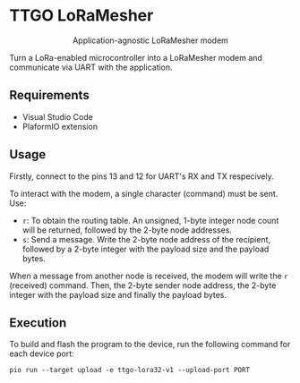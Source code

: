 # TTGO LoRaMesher

<p align="center">
Application-agnostic LoRaMesher modem
</p>

Turn a LoRa-enabled microcontroller into a LoRaMesher modem and communicate via UART with the application.

## Requirements
* Visual Studio Code
* PlaformIO extension

## Usage
Firstly, connect to the pins 13 and 12 for UART's RX and TX respecively.

To interact with the modem, a single character (command) must be sent. Use:
* `r`: To obtain the routing table. An unsigned, 1-byte integer node count will be returned, followed by the 2-byte node addresses.
* `s`: Send a message. Write the 2-byte node address of the recipient, followed by a 2-byte integer with the payload size and the payload bytes.

When a message from another node is received, the modem will write the `r` (received) command. Then, the 2-byte sender node address, the 2-byte integer with the payload size and finally the payload bytes.


## Execution
To build and flash the program to the device, run the following command for each device port:

```pio run --target upload -e ttgo-lora32-v1 --upload-port PORT```
